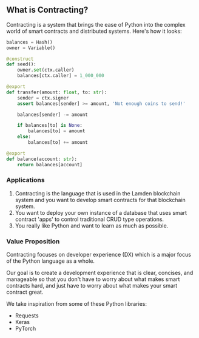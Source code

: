## What is Contracting?
Contracting is a system that brings the ease of Python into the complex world of smart contracts and distributed systems. Here's how it looks:
```python
balances = Hash()
owner = Variable()

@construct
def seed():
    owner.set(ctx.caller)
    balances[ctx.caller] = 1_000_000

@export
def transfer(amount: float, to: str):
    sender = ctx.signer
    assert balances[sender] >= amount, 'Not enough coins to send!'

    balances[sender] -= amount

    if balances[to] is None:
        balances[to] = amount
    else:
        balances[to] += amount

@export
def balance(account: str):
    return balances[account]

```

### Applications
1. Contracting is the language that is used in the Lamden blockchain system and you want to develop smart contracts for that blockchain system.
2. You want to deploy your own instance of a database that uses smart contract 'apps' to control traditional CRUD type operations.
3. You really like Python and want to learn as much as possible.

### Value Proposition

Contracting focuses on developer experience (DX) which is a major focus of the Python language as a whole.

Our goal is to create a development experience that is clear, concises, and manageable so that you don't have to worry about what makes smart contracts hard, and just have to worry about what makes your smart contract great.

We take inspiration from some of these Python libraries:

* Requests
* Keras
* PyTorch

